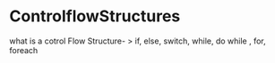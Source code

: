 # ControlflowStructures
what is a cotrol Flow Structure- > if, else, switch, while, do while , for, foreach
